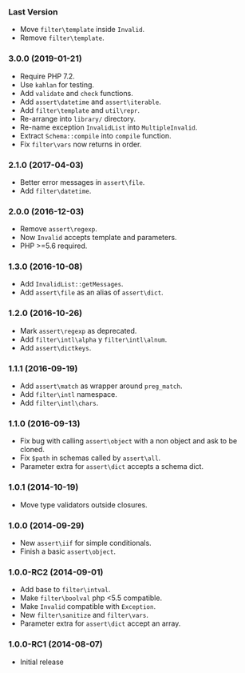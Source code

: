 ### Last Version

  - Move `filter\template` inside `Invalid`.
  - Remove `filter\template`.

### 3.0.0 (2019-01-21)

  * Require PHP 7.2.
  * Use `kahlan` for testing.
  * Add `validate` and `check` functions.
  * Add `assert\datetime` and `assert\iterable`.
  * Add `filter\template` and `util\repr`.
  * Re-arrange into `library/` directory.
  * Re-name exception `InvalidList` into `MultipleInvalid`.
  * Extract `Schema::compile` into `compile` function.
  * Fix `filter\vars` now returns in order.

### 2.1.0 (2017-04-03)

  * Better error messages in `assert\file`.
  * Add `filter\datetime`.

### 2.0.0 (2016-12-03)

  * Remove `assert\regexp`.
  * Now `Invalid` accepts template and parameters.
  * PHP >=5.6 required.

### 1.3.0 (2016-10-08)

  * Add `InvalidList::getMessages`.
  * Add `assert\file` as an alias of `assert\dict`.

### 1.2.0 (2016-10-26)

  * Mark `assert\regexp` as deprecated.
  * Add `filter\intl\alpha` y `filter\intl\alnum`.
  * Add `assert\dictkeys`.

### 1.1.1 (2016-09-19)

  * Add `assert\match` as wrapper around `preg_match`.
  * Add `filter\intl` namespace.
  * Add `filter\intl\chars`.

### 1.1.0 (2016-09-13)

  * Fix bug with calling `assert\object` with a non object and ask to be cloned.
  * Fix `$path` in schemas called by `assert\all`.
  * Parameter extra for `assert\dict` accepts a schema dict.

### 1.0.1 (2014-10-19)

  * Move type validators outside closures.

### 1.0.0 (2014-09-29)

  * New `assert\iif` for simple conditionals.
  * Finish a basic `assert\object`.

### 1.0.0-RC2 (2014-09-01)

  * Add base to `filter\intval`.
  * Make `filter\boolval` php <5.5 compatible.
  * Make `Invalid` compatible with `Exception`.
  * New `filter\sanitize` and `filter\vars`.
  * Parameter extra for `assert\dict` accept an array.

### 1.0.0-RC1 (2014-08-07)

  * Initial release

